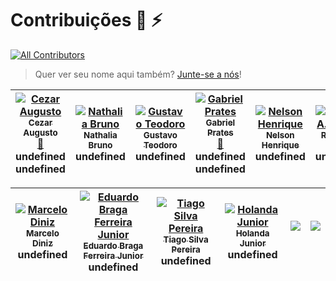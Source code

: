 # Contribuições :wolf: :zap:
[![All Contributors](https://img.shields.io/badge/all_contributors-0-orange.svg?style=flat-square)](#contributors)

> Quer ver seu nome aqui também? [Junte-se a nós](CONTRIBUTING.md)!

<!-- Contributors START
Cezar_Augusto cezaraugusto http://cezaraugusto.net doc review translate
Nathalia_Bruno nathaliabruno http://nathaliabruno.com review
Gustavo_Teodoro gustavoteodoro http://gustavoteodoro.com review
Gabriel_Prates gabsprates http://gabsprates.com doc review translate
Nelson_Henrique nersoh https://github.com/nersoh translate
Rodnei_A._Ribeiro rariribeiro http://engenheirofront.com review
Nelson_P._Junior nelsonpjunior https://github.com/nelsonpjunior translate
Marcelo_Diniz mercelod http://www.marcelod.com.br review
Eduardo_Braga_Ferreira_Junior ebragaparah https://github.com/ebragaparah translate
Tiago_Silva_Pereira TiagoSilvaPereira https://github.com/TiagoSilvaPereira translate
Holanda_Junior holandajunior https://github.com/holandajunior translate


Contributors END -->
<!-- Contributors table START -->
| [![Cezar Augusto](https://avatars.githubusercontent.com/cezaraugusto?s=100)<br /><sub>Cezar Augusto</sub>](http://cezaraugusto.net)<br />[📖](git@github.com:cezaraugusto/You-Dont-Know-JS/commits?author=cezaraugusto) undefined undefined | [![Nathalia Bruno](https://avatars.githubusercontent.com/nathaliabruno?s=100)<br /><sub>Nathalia Bruno</sub>](http://nathaliabruno.com)<br />undefined | [![Gustavo Teodoro](https://avatars.githubusercontent.com/gustavoteodoro?s=100)<br /><sub>Gustavo Teodoro</sub>](http://gustavoteodoro.com)<br />undefined | [![Gabriel Prates](https://avatars.githubusercontent.com/gabsprates?s=100)<br /><sub>Gabriel Prates</sub>](http://gabsprates.com)<br />[📖](git@github.com:cezaraugusto/You-Dont-Know-JS/commits?author=gabsprates) undefined undefined | [![Nelson Henrique](https://avatars.githubusercontent.com/nersoh?s=100)<br /><sub>Nelson Henrique</sub>](https://github.com/nersoh)<br />undefined | [![Rodnei A. Ribeiro](https://avatars.githubusercontent.com/rariribeiro?s=100)<br /><sub>Rodnei A. Ribeiro</sub>](http://engenheirofront.com)<br />undefined | [![Nelson P. Junior](https://avatars.githubusercontent.com/nelsonpjunior?s=100)<br /><sub>Nelson P. Junior</sub>](https://github.com/nelsonpjunior)<br />undefined |
| :---: | :---: | :---: | :---: | :---: | :---: | :---: |

| [![Marcelo Diniz](https://avatars.githubusercontent.com/mercelod?s=100)<br /><sub>Marcelo Diniz</sub>](http://www.marcelod.com.br)<br />undefined | [![Eduardo Braga Ferreira Junior](https://avatars.githubusercontent.com/ebragaparah?s=100)<br /><sub>Eduardo Braga Ferreira Junior</sub>](https://github.com/ebragaparah)<br />undefined | [![Tiago Silva Pereira](https://avatars.githubusercontent.com/TiagoSilvaPereira?s=100)<br /><sub>Tiago Silva Pereira</sub>](https://github.com/TiagoSilvaPereira)<br />undefined | [![Holanda Junior](https://avatars.githubusercontent.com/holandajunior?s=100)<br /><sub>Holanda Junior</sub>](https://github.com/holandajunior)<br />undefined | [![](https://avatars.githubusercontent.com/undefined?s=100)<br /><sub></sub>](undefined)<br /> | [![](https://avatars.githubusercontent.com/undefined?s=100)<br /><sub></sub>](undefined)<br /> |
| :---: | :---: | :---: | :---: | :---: | :---: |
<!-- Contributors table END -->

